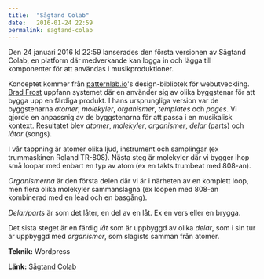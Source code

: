 ```yaml
---
title:  "Sågtand Colab"
date:   2016-01-24 22:59
permalink: sagtand-colab
---
```

Den 24 januari 2016 kl 22:59 lanserades den första versionen av Sågtand Colab, en platform där medverkande kan logga in och lägga till komponenter för att användas i musikproduktioner.

<!--more-->

Konceptet kommer från [patternlab.io](http://patternlab.io/)'s design-bibliotek för webutveckling. [Brad Frost](http://bradfrost.com/) uppfann systemet där en använder sig av olika byggstenar för att bygga upp en färdiga produkt. I hans ursprungliga version var de byggstenarna *atomer*, *molekyler*, *organismer*, *templates* och *pages*. Vi gjorde en anpassnig av de byggstenarna för att passa i en musikalisk kontext. Resultatet blev *atomer*, *molekyler*, *organismer*, *delar* (parts) och *låtar* (songs).

I vår tappning är atomer olika ljud, instrument och samplingar (ex trummaskinen Roland TR-808). Nästa steg är molekyler där vi bygger ihop små loopar med enbart en typ av atom (ex en takts trumbeat med 808-an).

*Organismerna* är den första delen där vi är i närheten av en komplett loop, men flera olika molekyler sammanslagna (ex loopen med 808-an kombinerad med en lead och en basgång).

*Delar/parts* är som det låter, en del av en låt. Ex en vers eller en brygga.

Det sista steget är en färdig *låt* som är uppbyggd av olika *delar*, som i sin tur är uppbyggd med *organismer*, som slagists samman från atomer.

**Teknik:** Wordpress

**Länk:** [Sågtand Colab](http://jonassandstedt.se/sagtand-colab/)